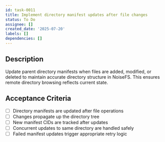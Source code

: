 ```yaml
---
id: task-0011
title: Implement directory manifest updates after file changes
status: To Do
assignee: []
created_date: '2025-07-20'
labels: []
dependencies: []
---
```


## Description

Update parent directory manifests when files are added, modified, or deleted to maintain accurate directory structure in NoiseFS. This ensures remote directory browsing reflects current state.

## Acceptance Criteria

- [ ] Directory manifests are updated after file operations
- [ ] Changes propagate up the directory tree
- [ ] New manifest CIDs are tracked after updates
- [ ] Concurrent updates to same directory are handled safely
- [ ] Failed manifest updates trigger appropriate retry logic
